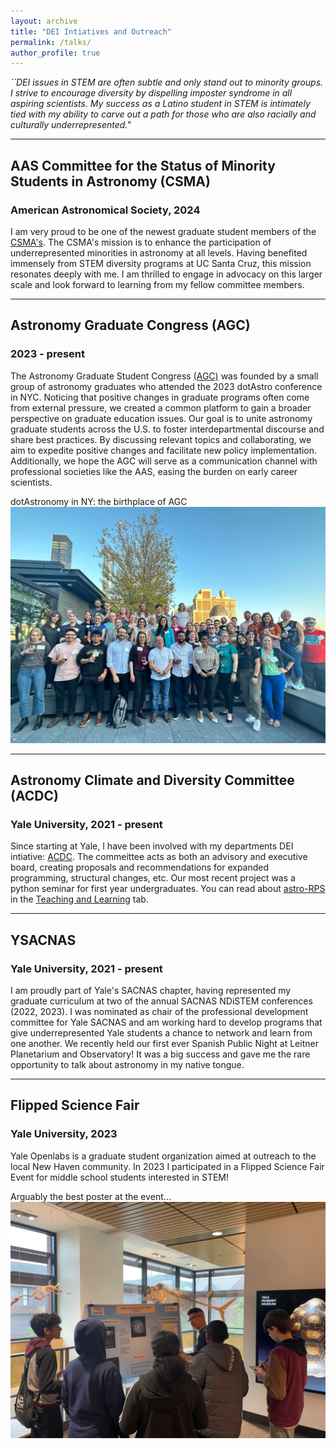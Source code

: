 ```yaml
---
layout: archive
title: "DEI Intiatives and Outreach"
permalink: /talks/
author_profile: true
---
```

*``DEI issues in STEM are often subtle and only stand out to minority groups. I strive to encourage diversity by dispelling imposter syndrome in all aspiring scientists. My success as a Latino student in STEM is intimately tied with my ability to carve out a path for those who are also racially and culturally underrepresented."*

___


## AAS Committee for the Status of Minority Students in Astronomy (CSMA)
### American Astronomical Society, 2024

I am very proud to be one of the newest graduate student members of the [CSMA's](https://aas.org/comms/csma). The CSMA's mission is to enhance the participation of underrepresented minorities in astronomy at all levels. Having benefited immensely from STEM diversity programs at UC Santa Cruz, this mission resonates deeply with me. I am thrilled to engage in advocacy on this larger scale and look forward to learning from my fellow committee members.

___

## Astronomy Graduate Congress (AGC)
### 2023 - present

The Astronomy Graduate Student Congress [(AGC)](https://astro-grad-congress.github.io/about/)  was founded by a small group of astronomy graduates who attended the 2023 dotAstro conference in NYC. Noticing that positive changes in graduate programs often come from external pressure, we created a common platform to gain a broader perspective on graduate education issues. Our goal is to unite astronomy graduate students across the U.S. to foster interdepartmental discourse and share best practices. By discussing relevant topics and collaborating, we aim to expedite positive changes and facilitate new policy implementation. Additionally, we hope the AGC will serve as a communication channel with professional societies like the AAS, easing the burden on early career scientists.

dotAstronomy in NY: the birthplace of AGC
<br/><img src='/images/dotastro.webp' width="600">

___

## Astronomy Climate and Diversity Committee (ACDC)
### Yale University, 2021 - present

Since starting at Yale, I have been involved with my departments DEI intiative: [ACDC](https://campuspress.yale.edu/acdc/). The commeittee acts as both an advisory and executive board, creating proposals and recommendations for expanded programming, structural changes, etc. Our most recent project was a python seminar for first year undergraduates. You can read about [astro-RPS](https://astro-rps.github.io/) in the [Teaching and Learning](teaching.md) tab.

___

## YSACNAS
### Yale University, 2021 - present

I am proudly part of Yale's SACNAS chapter, having represented my graduate curriculum at two of the annual SACNAS NDiSTEM conferences (2022, 2023). I was nominated as chair of the professional development committee for Yale SACNAS and am working hard to develop programs that give underrepresented Yale students a chance to network and learn from one another. We recently held our first ever Spanish Public Night at Leitner Planetarium and Observatory! It was a big success and gave me the rare opportunity to talk about astronomy in my native tongue. 

___

## Flipped Science Fair
### Yale University, 2023

Yale Openlabs is a graduate student organization aimed at outreach to the local New Haven community. In 2023 I participated in a Flipped Science Fair Event for middle school students interested in STEM!

Arguably the best poster at the event...
<br/><img src='/images/flipped.webp' width="600">




